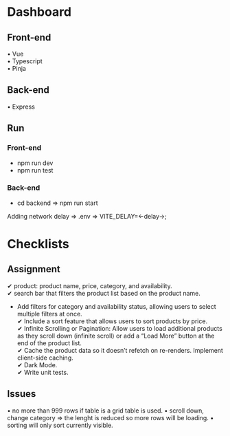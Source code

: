 # Dashboard

## Front-end
• Vue  
• Typescript  
• Pinja  

## Back-end
• Express 

## Run
### Front-end
- npm run dev  
- npm run test  

### Back-end
- cd backend => npm run start  

Adding network delay => .env => VITE_DELAY=<-delay->;  

# Checklists
## Assignment
✔ product: product name, price, category, and availability.  
✔ search bar that filters the product list based on the product name.  
- Add filters for category and availability status, allowing users to select multiple filters at once.  
✔ Include a sort feature that allows users to sort products by price.  
✔ Infinite Scrolling or Pagination: Allow users to load additional products as they scroll down (infinite scroll) or add a “Load More” button at the end of the product list.  
✔ Cache the product data so it doesn’t refetch on re-renders. Implement client-side caching.  
✔ Dark Mode.  
✔ Write unit tests.  

## Issues
 • no more than 999 rows if table is a grid table is used.
 • scroll down, change category => the lenght is reduced so more rows will be loading.
 • sorting will only sort currently visible.
 